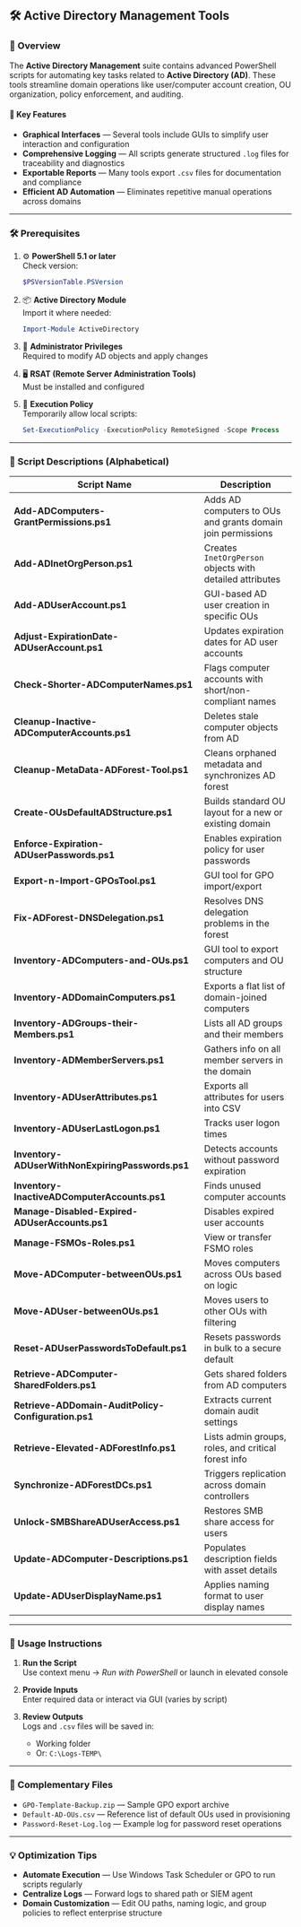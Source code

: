 ## 🛠️ Active Directory Management Tools

### 📝 Overview

The **Active Directory Management** suite contains advanced PowerShell scripts for automating key tasks related to **Active Directory (AD)**. These tools streamline domain operations like user/computer account creation, OU organization, policy enforcement, and auditing.

#### 🔑 Key Features

- **Graphical Interfaces** — Several tools include GUIs to simplify user interaction and configuration  
- **Comprehensive Logging** — All scripts generate structured `.log` files for traceability and diagnostics  
- **Exportable Reports** — Many tools export `.csv` files for documentation and compliance  
- **Efficient AD Automation** — Eliminates repetitive manual operations across domains

---

### 🛠️ Prerequisites

1. ⚙️ **PowerShell 5.1 or later**  
   Check version:  
   ```powershell
   $PSVersionTable.PSVersion
   ```

2. 📦 **Active Directory Module**  
   Import it where needed:  
   ```powershell
   Import-Module ActiveDirectory
   ```

3. 🔑 **Administrator Privileges**  
   Required to modify AD objects and apply changes

4. 🖥️ **RSAT (Remote Server Administration Tools)**  
   Must be installed and configured

5. 🔧 **Execution Policy**  
   Temporarily allow local scripts:  
   ```powershell
   Set-ExecutionPolicy -ExecutionPolicy RemoteSigned -Scope Process
   ```

---

### 📄 Script Descriptions (Alphabetical)

| Script Name | Description |
|-------------|-------------|
| **Add-ADComputers-GrantPermissions.ps1** | Adds AD computers to OUs and grants domain join permissions |
| **Add-ADInetOrgPerson.ps1** | Creates `InetOrgPerson` objects with detailed attributes |
| **Add-ADUserAccount.ps1** | GUI-based AD user creation in specific OUs |
| **Adjust-ExpirationDate-ADUserAccount.ps1** | Updates expiration dates for AD user accounts |
| **Check-Shorter-ADComputerNames.ps1** | Flags computer accounts with short/non-compliant names |
| **Cleanup-Inactive-ADComputerAccounts.ps1** | Deletes stale computer objects from AD |
| **Cleanup-MetaData-ADForest-Tool.ps1** | Cleans orphaned metadata and synchronizes AD forest |
| **Create-OUsDefaultADStructure.ps1** | Builds standard OU layout for a new or existing domain |
| **Enforce-Expiration-ADUserPasswords.ps1** | Enables expiration policy for user passwords |
| **Export-n-Import-GPOsTool.ps1** | GUI tool for GPO import/export |
| **Fix-ADForest-DNSDelegation.ps1** | Resolves DNS delegation problems in the forest |
| **Inventory-ADComputers-and-OUs.ps1** | GUI tool to export computers and OU structure |
| **Inventory-ADDomainComputers.ps1** | Exports a flat list of domain-joined computers |
| **Inventory-ADGroups-their-Members.ps1** | Lists all AD groups and their members |
| **Inventory-ADMemberServers.ps1** | Gathers info on all member servers in the domain |
| **Inventory-ADUserAttributes.ps1** | Exports all attributes for users into CSV |
| **Inventory-ADUserLastLogon.ps1** | Tracks user logon times |
| **Inventory-ADUserWithNonExpiringPasswords.ps1** | Detects accounts without password expiration |
| **Inventory-InactiveADComputerAccounts.ps1** | Finds unused computer accounts |
| **Manage-Disabled-Expired-ADUserAccounts.ps1** | Disables expired user accounts |
| **Manage-FSMOs-Roles.ps1** | View or transfer FSMO roles |
| **Move-ADComputer-betweenOUs.ps1** | Moves computers across OUs based on logic |
| **Move-ADUser-betweenOUs.ps1** | Moves users to other OUs with filtering |
| **Reset-ADUserPasswordsToDefault.ps1** | Resets passwords in bulk to a secure default |
| **Retrieve-ADComputer-SharedFolders.ps1** | Gets shared folders from AD computers |
| **Retrieve-ADDomain-AuditPolicy-Configuration.ps1** | Extracts current domain audit settings |
| **Retrieve-Elevated-ADForestInfo.ps1** | Lists admin groups, roles, and critical forest info |
| **Synchronize-ADForestDCs.ps1** | Triggers replication across domain controllers |
| **Unlock-SMBShareADUserAccess.ps1** | Restores SMB share access for users |
| **Update-ADComputer-Descriptions.ps1** | Populates description fields with asset details |
| **Update-ADUserDisplayName.ps1** | Applies naming format to user display names |

---

### 🚀 Usage Instructions

1. **Run the Script**  
   Use context menu → *Run with PowerShell* or launch in elevated console

2. **Provide Inputs**  
   Enter required data or interact via GUI (varies by script)

3. **Review Outputs**  
   Logs and `.csv` files will be saved in:
   - Working folder  
   - Or: `C:\Logs-TEMP\`

---

### 📄 Complementary Files

- `GPO-Template-Backup.zip` — Sample GPO export archive  
- `Default-AD-OUs.csv` — Reference list of default OUs used in provisioning  
- `Password-Reset-Log.log` — Example log for password reset operations

---

### 💡 Optimization Tips

- **Automate Execution** — Use Windows Task Scheduler or GPO to run scripts regularly  
- **Centralize Logs** — Forward logs to shared path or SIEM agent  
- **Domain Customization** — Edit OU paths, naming logic, and group policies to reflect enterprise structure
